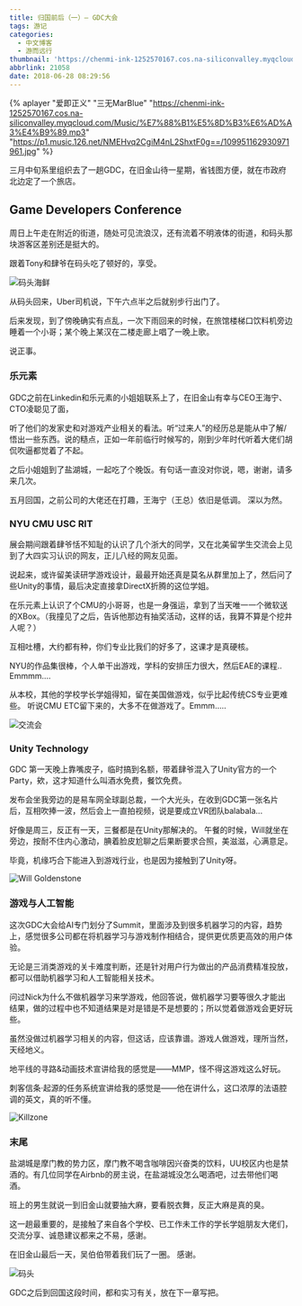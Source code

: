 ```yaml
---
title: 归国前后（一）— GDC大会
tags: 游记
categories:
  - 中文博客
  - 游而远行
thumbnail: 'https://chenmi-ink-1252570167.cos.na-siliconvalley.myqcloud.com/GDCBanner.JPG'
abbrlink: 21058
date: 2018-06-28 08:29:56
---
```


{% aplayer "爱即正义" "三无MarBlue" "https://chenmi-ink-1252570167.cos.na-siliconvalley.myqcloud.com/Music/%E7%88%B1%E5%8D%B3%E6%AD%A3%E4%B9%89.mp3" "https://p1.music.126.net/NMEHvq2CgiM4nL2ShxtF0g==/109951162930971961.jpg" %}



三月中旬系里组织去了一趟GDC，在旧金山待一星期，省钱图方便，就在市政府北边定了一个旅店。

## Game Developers Conference

周日上午走在附近的街道，随处可见流浪汉，还有流着不明液体的街道，和码头那块游客区差别还是挺大的。

跟着Tony和肆爷在码头吃了顿好的，享受。
<!--more-->
![码头海鲜](https://chenmi-ink-1252570167.cos.na-siliconvalley.myqcloud.com/GDC%20Port.jpg)

从码头回来，Uber司机说，下午六点半之后就别步行出门了。

后来发现，到了傍晚确实有点乱，一次下雨回来的时候，在旅馆楼梯口饮料机旁边睡着一个小哥；某个晚上某汉在二楼走廊上唱了一晚上歌。 

说正事。

### 乐元素

GDC之前在Linkedin和乐元素的小姐姐联系上了，在旧金山有幸与CEO王海宁、CTO凌聪见了面，

听了他们的发家史和对游戏产业相关的看法。听“过来人”的经历总是能从中了解/悟出一些东西。说的糙点，正如一年前临行时候写的，刚到少年时代听着大佬们胡侃吹逼都觉着了不起。

之后小姐姐到了盐湖城，一起吃了个晚饭。有句话一直没对你说，嗯，谢谢，请多来几次。

五月回国，之前公司的大佬还在打趣，王海宁（王总）依旧是低调。 深以为然。 

### NYU CMU USC RIT 

展会期间跟着肆爷恬不知耻的认识了几个浙大的同学，又在北美留学生交流会上见到了大四实习认识的网友，正儿八经的网友见面。

说起来，或许留美读研学游戏设计，最最开始还真是莫名从群里加上了，然后问了些Unity的事情，最后决定直接拿DirectX折腾的这位学姐。

在乐元素上认识了个CMU的小哥哥，也是一身强运，拿到了当天唯一一个微软送的XBox。（我撞见了之后，告诉他那边有抽奖活动，这样的话，我算不算是个挖井人呢？）

互相吐槽，大约都有种，你们专业比我们的好多了，这课才是真硬核。 

NYU的作品集很棒，个人单干出游戏，学科的安排压力很大，然后EAE的课程..  Emmmm....

从本校，其他的学校学长学姐得知，留在美国做游戏，似乎比起传统CS专业更难些。 听说CMU ETC留下来的，大多不在做游戏了。Emmm.....

![交流会](https://chenmi-ink-1252570167.cos.na-siliconvalley.myqcloud.com/GDC%20Connect.jpg)

### Unity Technology 

GDC 第一天晚上靠嘴皮子，临时搞到名额，带着肆爷混入了Unity官方的一个Party，欸，这才知道什么叫酒水免费，餐饮免费。

发布会坐我旁边的是易车网全球副总裁，一个大光头，在收到GDC第一张名片后，互相吹捧一波，然后会上一直拍视频，说是要成立VR团队balabala...

好像是周三，反正有一天，三餐都是在Unity那解决的。 午餐的时候，Will就坐在旁边，按耐不住内心激动，腆着脸皮尬聊之后果断要求合照，美滋滋，心满意足。

毕竟，机缘巧合下能进入到游戏行业，也是因为接触到了Unity呀。

![Will Goldenstone](https://chenmi-ink-1252570167.cos.na-siliconvalley.myqcloud.com/GDC%20UNITY.JPG)

### 游戏与人工智能

这次GDC大会给AI专门划分了Summit，里面涉及到很多机器学习的内容，趋势上，感觉很多公司都在将机器学习与游戏制作相结合，提供更优质更高效的用户体验。

无论是三消类游戏的关卡难度判断，还是针对用户行为做出的产品消费精准投放，都可以借助机器学习和人工智能相关技术。

问过Nick为什么不做机器学习来学游戏，他回答说，做机器学习要等很久才能出结果，做的过程中也不知道结果是对是错是不是想要的；所以觉着做游戏会更好玩些。

虽然没做过机器学习相关的内容，但这话，应该靠谱。游戏人做游戏，理所当然，天经地义。

地平线的寻路&动画技术宣讲给我的感觉是——MMP，怪不得这游戏这么好玩。

刺客信条·起源的任务系统宣讲给我的感觉是——他在讲什么，这口浓厚的法语腔调的英文，真的听不懂。

![Killzone](https://chenmi-ink-1252570167.cos.na-siliconvalley.myqcloud.com/GDC%20Killzone.JPG)


### 末尾

盐湖城是摩门教的势力区，摩门教不喝含咖啡因兴奋类的饮料，UU校区内也是禁酒的。有几位同学在Airbnb的房主说，在盐湖城没怎么喝酒吧，过去带他们喝酒。

班上的男生就说一到旧金山就要抽大麻，要看脱衣舞，反正大麻是真的臭。

这一趟最重要的，是接触了来自各个学校、已工作未工作的学长学姐朋友大佬们，交流分享、诚恳建议都来之不易，感谢。

在旧金山最后一天，吴伯伯带着我们玩了一圈。 感谢。

![码头](https://chenmi-ink-1252570167.cos.na-siliconvalley.myqcloud.com/IMG_5259.JPG)


GDC之后到回国这段时间，都和实习有关，放在下一章写把。